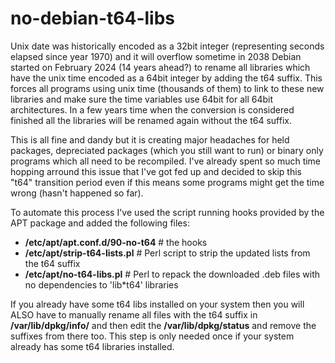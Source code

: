 # no-debian-t64-libs

Unix date was historically encoded as a 32bit integer (representing seconds elapsed since year 1970) and it will overflow sometime in 2038
Debian started on February 2024 (14 years ahead?) to rename all libraries which have the unix time encoded as a 64bit integer by 
adding the t64 suffix. This forces all programs using unix time (thousands of them) to link to these new libraries and make sure 
the time variables use 64bit for all 64bit architectures. In a few years time when the conversion is considered finished all the
libraries will be renamed again without the t64 suffix. 

This is all fine and dandy but it is creating major headaches for held packages, depreciated packages (which you still want to run) 
or binary only programs which all need to be recompiled. I've already spent so much time hopping arround this issue that I've
got fed up and decided to skip this "t64" transition period even if this means some programs might get the time wrong
(hasn't happened so far).

To automate this process I've used the script running hooks provided by the APT package and added the following files:
 - <b>/etc/apt/apt.conf.d/90-no-t64</b>   # the hooks
 - <b>/etc/apt/strip-t64-lists.pl</b>     # Perl script to strip the updated lists from the t64 suffix
 - <b>/etc/apt/no-t64-libs.pl</b>         # Perl to repack the downloaded .deb files with no dependencies to 'lib*t64' libraries

If you already have some t64 libs installed on your system then you will ALSO have to manually rename all files with
the t64 suffix in <b>/var/lib/dpkg/info/</b> and then edit the <b>/var/lib/dpkg/status</b> and remove the suffixes from there too.
This step is only needed once if your system already has some t64 libraries installed.
